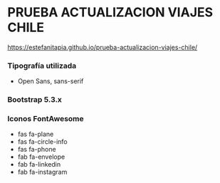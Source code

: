 # PRUEBA ACTUALIZACION VIAJES CHILE 

 https://estefanitapia.github.io/prueba-actualizacion-viajes-chile/

### Tipografía utilizada ###
* Open Sans, sans-serif

### Bootstrap 5.3.x ###


### Iconos FontAwesome ###
* fas fa-plane
* fas fa-circle-info
* fas fa-phone
* fab fa-envelope
* fab fa-linkedin
* fab fa-instagram
